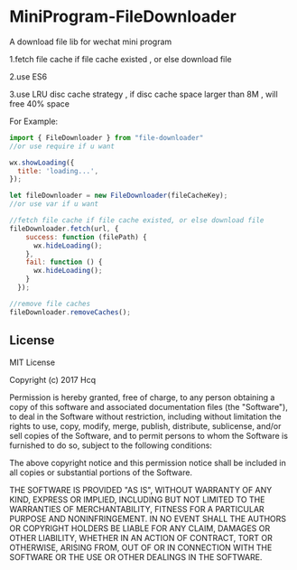 # MiniProgram-FileDownloader
A download file lib for wechat mini program

1.fetch file cache if file cache existed , or else download file

2.use ES6

3.use LRU disc cache strategy , if disc cache space larger than 8M , will free 40% space

For Example:
```javascript
import { FileDownloader } from "file-downloader"
//or use require if u want

wx.showLoading({
  title: 'loading...',
});

let fileDownloader = new FileDownloader(fileCacheKey);
//or use var if u want

//fetch file cache if file cache existed, or else download file
fileDownloader.fetch(url, {
    success: function (filePath) {
      wx.hideLoading();
    },
    fail: function () {
      wx.hideLoading();
    }
  });

//remove file caches
fileDownloader.removeCaches();

```


## License
MIT License

Copyright (c) 2017 Hcq

Permission is hereby granted, free of charge, to any person obtaining a copy
of this software and associated documentation files (the "Software"), to deal
in the Software without restriction, including without limitation the rights
to use, copy, modify, merge, publish, distribute, sublicense, and/or sell
copies of the Software, and to permit persons to whom the Software is
furnished to do so, subject to the following conditions:

The above copyright notice and this permission notice shall be included in all
copies or substantial portions of the Software.

THE SOFTWARE IS PROVIDED "AS IS", WITHOUT WARRANTY OF ANY KIND, EXPRESS OR
IMPLIED, INCLUDING BUT NOT LIMITED TO THE WARRANTIES OF MERCHANTABILITY,
FITNESS FOR A PARTICULAR PURPOSE AND NONINFRINGEMENT. IN NO EVENT SHALL THE
AUTHORS OR COPYRIGHT HOLDERS BE LIABLE FOR ANY CLAIM, DAMAGES OR OTHER
LIABILITY, WHETHER IN AN ACTION OF CONTRACT, TORT OR OTHERWISE, ARISING FROM,
OUT OF OR IN CONNECTION WITH THE SOFTWARE OR THE USE OR OTHER DEALINGS IN THE
SOFTWARE.
